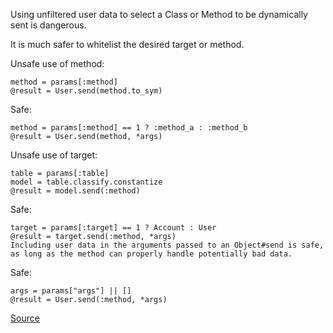 Using unfiltered user data to select a Class or Method to be dynamically sent is dangerous.

It is much safer to whitelist the desired target or method.

Unsafe use of method:

    method = params[:method]
    @result = User.send(method.to_sym)

Safe:

    method = params[:method] == 1 ? :method_a : :method_b
    @result = User.send(method, *args)

Unsafe use of target:

    table = params[:table]
    model = table.classify.constantize
    @result = model.send(:method)

Safe:

    target = params[:target] == 1 ? Account : User
    @result = target.send(:method, *args)
    Including user data in the arguments passed to an Object#send is safe, as long as the method can properly handle potentially bad data.

Safe:

    args = params["args"] || []
    @result = User.send(:method, *args)

[Source](http://brakemanscanner.org/docs/warning_types/dangerous_send/)
